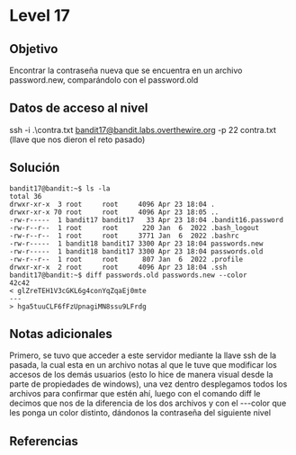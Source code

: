 # Level 17
## Objetivo
Encontrar la contraseña nueva que se encuentra en un archivo password.new, comparándolo con el password.old
## Datos de acceso al nivel
ssh -i .\contra.txt bandit17@bandit.labs.overthewire.org -p 22
contra.txt (llave que nos dieron el reto pasado)
## Solución
```
bandit17@bandit:~$ ls -la
total 36
drwxr-xr-x  3 root     root     4096 Apr 23 18:04 .
drwxr-xr-x 70 root     root     4096 Apr 23 18:05 ..
-rw-r-----  1 bandit17 bandit17   33 Apr 23 18:04 .bandit16.password
-rw-r--r--  1 root     root      220 Jan  6  2022 .bash_logout
-rw-r--r--  1 root     root     3771 Jan  6  2022 .bashrc
-rw-r-----  1 bandit18 bandit17 3300 Apr 23 18:04 passwords.new
-rw-r-----  1 bandit18 bandit17 3300 Apr 23 18:04 passwords.old
-rw-r--r--  1 root     root      807 Jan  6  2022 .profile
drwxr-xr-x  2 root     root     4096 Apr 23 18:04 .ssh
bandit17@bandit:~$ diff passwords.old passwords.new --color
42c42
< glZreTEH1V3cGKL6g4conYqZqaEj0mte
---
> hga5tuuCLF6fFzUpnagiMN8ssu9LFrdg
```
## Notas adicionales
Primero, se tuvo que acceder a este servidor mediante la llave ssh de la pasada, la cual esta en un archivo notas al que le tuve que modificar los accesos de los demás usuarios (esto lo hice de manera visual desde la parte de propiedades de windows), una vez dentro desplegamos todos los archivos para confirmar que estén ahí, luego con el comando diff le decimos que nos de la diferencia de los dos archivos y con el ---color que les ponga un color distinto, dándonos la contraseña del siguiente nivel
## Referencias